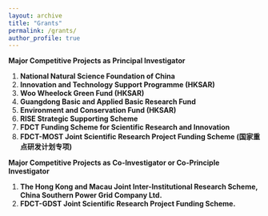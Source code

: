```yaml
---
layout: archive
title: "Grants"
permalink: /grants/
author_profile: true
---
```


**Major Competitive Projects as Principal Investigator**
1.	**National Natural Science Foundation of China**
2.	**Innovation and Technology Support Programme (HKSAR)**
3.	**Woo Wheelock Green Fund (HKSAR)**
4.	**Guangdong Basic and Applied Basic Research Fund**
5.	**Environment and Conservation Fund (HKSAR)**
6.	**RISE Strategic Supporting Scheme**
7.	**FDCT Funding Scheme for Scientific Research and Innovation**
8.	**FDCT-MOST Joint Scientific Research Project Funding Scheme (国家重点研发计划专项)**

**Major Competitive Projects as Co-Investigator or Co-Principle Investigator**
1. **The Hong Kong and Macau Joint Inter-Institutional Research Scheme, China Southern Power Grid Company Ltd.**
2. **FDCT-GDST Joint Scientific Research Project Funding Scheme.**
